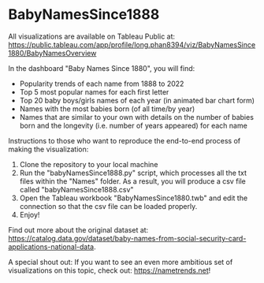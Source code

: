 # BabyNamesSince1888

All visualizations are available on Tableau Public at: https://public.tableau.com/app/profile/long.phan8394/viz/BabyNamesSince1880/BabyNamesOverview

In the dashboard "Baby Names Since 1880", you will find:
* Popularity trends of each name from 1888 to 2022
* Top 5 most popular names for each first letter
* Top 20 baby boys/girls names of each year (in animated bar chart form)
* Names with the most babies born (of all time/by year)
* Names that are similar to your own with details on the number of babies born and the longevity (i.e. number of years appeared) for each name

Instructions to those who want to reproduce the end-to-end process of making the visualization:
1. Clone the repository to your local machine
2. Run the "babyNamesSince1888.py" script, which processes all the txt files within the "Names" folder. As a result, you will produce a csv file called "babyNamesSince1888.csv"
3. Open the Tableau workbook "BabyNamesSince1880.twb" and edit the connection so that the csv file can be loaded properly.
4. Enjoy!

Find out more about the original dataset at: https://catalog.data.gov/dataset/baby-names-from-social-security-card-applications-national-data.

A special shout out: If you want to see an even more ambitious set of visualizations on this topic, check out: https://nametrends.net!
